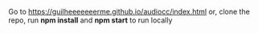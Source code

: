 Go to https://guilheeeeeeerme.github.io/audiocc/index.html
or, clone the repo, run **npm install** and **npm start** to run locally

